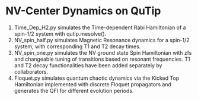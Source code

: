 # NV-Center Dynamics on QuTip
1. Time_Dep_H2.py simulates the Time-dependent Rabi Hamiltonian of a spin-1/2 system with qutip.mesolve().
2. NV_spin_half.py simulates Magnetic Resonance dynamics for a spin-1/2 system, with corresponding T1 and T2 decay times.
3. NV_spin_one.py simulates the NV ground state Spin Hamiltonian with zfs and changeable tuning of transitions based on resonant frequencies. T1 and T2 decay functionalities have been added separately by collaborators.
4. Floquet.py simulates quantum chaotic dynamics via the Kicked Top Hamiltonian implemented with discrete Floquet propagators and generates the QFI for different evolution periods.
